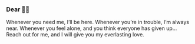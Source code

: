 ### Dear 🍑🍑

Whenever you need me, I’ll be here.
Whenever you’re in trouble, I’m always near.
Whenever you feel alone, and you think everyone has given up…
Reach out for me, and I will give you my everlasting love.

<!--
**peachswap/peachswap** is a ✨ _special_ ✨ repository because its `README.md` (this file) appears on your GitHub profile.

Here are some ideas to get you started:

- 🔭 I’m currently working on ...
- 🌱 I’m currently learning ...
- 👯 I’m looking to collaborate on ...
- 🤔 I’m looking for help with ...
- 💬 Ask me about ...
- 📫 How to reach me: ...
- 😄 Pronouns: ...
- ⚡ Fun fact: ...
-->
